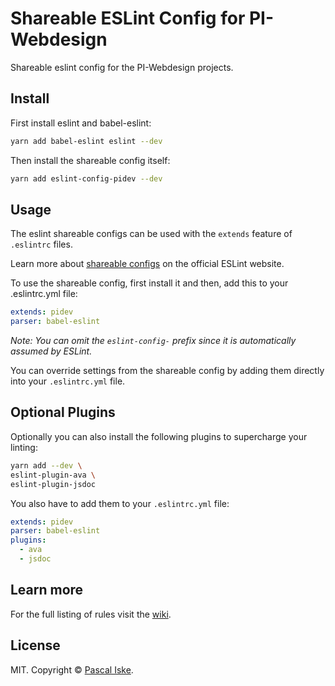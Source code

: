 # Shareable ESLint Config for PI-Webdesign

Shareable eslint config for the PI-Webdesign projects.

## Install

First install eslint and babel-eslint:

```bash
yarn add babel-eslint eslint --dev
```

Then install the shareable config itself:

```bash
yarn add eslint-config-pidev --dev
```

## Usage

The eslint shareable configs can be used with the `extends` feature of `.eslintrc` files.

Learn more about [shareable configs](http://eslint.org/docs/developer-guide/shareable-configs) on the official ESLint website.

To use the shareable config, first install it and then, add this to your .eslintrc.yml file:

```yml
extends: pidev
parser: babel-eslint
```

*Note: You can omit the `eslint-config-` prefix since it is automatically assumed by ESLint.*

You can override settings from the shareable config by adding them directly into your
`.eslintrc.yml` file.

## Optional Plugins

Optionally you can also install the following plugins to supercharge your linting:

```bash
yarn add --dev \
eslint-plugin-ava \
eslint-plugin-jsdoc
```

You also have to add them to your `.eslintrc.yml` file:

```yml
extends: pidev
parser: babel-eslint
plugins:
  - ava
  - jsdoc
```

## Learn more

For the full listing of rules visit the [wiki](https://github.com/pascaliske/eslint-config-pidev/wiki).

## License

MIT. Copyright &copy; [Pascal Iske](https://pascal-iske.de).
